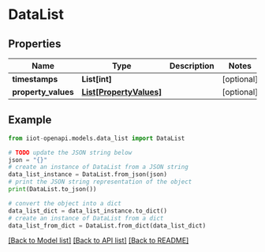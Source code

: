 # DataList


## Properties

Name | Type | Description | Notes
------------ | ------------- | ------------- | -------------
**timestamps** | **List[int]** |  | [optional] 
**property_values** | [**List[PropertyValues]**](PropertyValues.md) |  | [optional] 

## Example

```python
from iiot-openapi.models.data_list import DataList

# TODO update the JSON string below
json = "{}"
# create an instance of DataList from a JSON string
data_list_instance = DataList.from_json(json)
# print the JSON string representation of the object
print(DataList.to_json())

# convert the object into a dict
data_list_dict = data_list_instance.to_dict()
# create an instance of DataList from a dict
data_list_from_dict = DataList.from_dict(data_list_dict)
```
[[Back to Model list]](../README.md#documentation-for-models) [[Back to API list]](../README.md#documentation-for-api-endpoints) [[Back to README]](../README.md)


